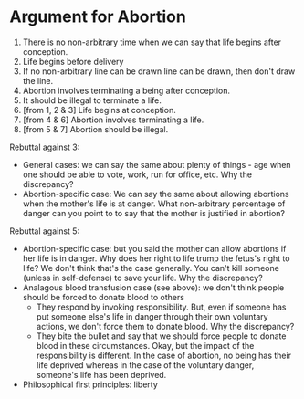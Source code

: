 # Argument for Abortion

1. There is no non-arbitrary time when we can say that life begins after conception.
2. Life begins before delivery
3. If no non-arbitrary line can be drawn line can be drawn, then don't draw the line.
4. Abortion involves terminating a being after conception.
5. It should be illegal to terminate a life.
6. [from 1, 2 & 3] Life begins at conception.
7. [from 4 & 6] Abortion involves terminating a life.
8. [from 5 & 7] Abortion should be illegal.

Rebuttal against 3:
- General cases: we can say the same about plenty of things - age when one should be able to vote, work, run for office, etc. Why the discrepancy?
- Abortion-specific case: We can say the same about allowing abortions when the mother's life is at danger. What non-arbitrary percentage of danger can you point to to say that the mother is justified in abortion? 

Rebuttal against 5:
- Abortion-specific case: but you said the mother can allow abortions if her life is in danger. Why does her right to life trump the fetus's right to life? We don't think that's the case generally. You can't kill someone (unless in self-defense) to save your life. Why the discrepancy?
- Analagous blood transfusion case (see above): we don't think people should be forced to donate blood to others
    - They respond by invoking responsibility. But, even if someone has put someone else's life in danger through their own voluntary actions, we don't force them to donate blood. Why the discrepancy?
    - They bite the bullet and say that we should force people to donate blood in these circumstances. Okay, but the impact of the responsibility is different. In the case of abortion, no being has their life deprived whereas in the case of the voluntary danger, someone's life has been deprived.
- Philosophical first principles: liberty
